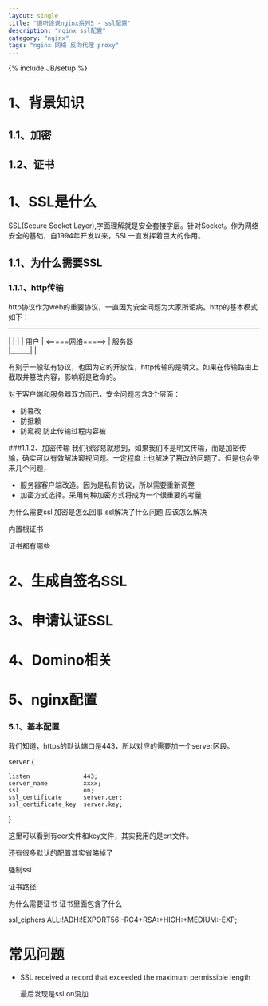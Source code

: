 ```yaml
---
layout: single
title: "道听途说nginx系列5 - ssl配置"
description: "nginx ssl配置"
category: "nginx"
tags: "nginx 网络 反向代理 proxy"
---
```

{% include JB/setup %}

# 1、背景知识

## 1.1、加密


## 1.2、证书  
# 1、SSL是什么
   SSL(Secure Socket Layer),字面理解就是安全套接字层。针对Socket。作为网络安全的基础，自1994年开发以来，SSL一直发挥着巨大的作用。  
   
## 1.1、为什么需要SSL

### 1.1.1、http传输
   http协议作为web的重要协议，一直因为安全问题为大家所诟病。http的基本模式如下：  
   
   _______
   |      |                     |
   | 用户  |    <=====网络=====> | 服务器  
   |______|                     |
   
   有别于一般私有协议，也因为它的开放性，http传输的是明文。如果在传输路由上截取并篡改内容，影响将是致命的。
   
   对于客户端和服务器双方而已，安全问题包含3个层面：  
   
   * 防篡改
   * 防抵赖
   * 防窥视   防止传输过程内容被  
    
###1.1.2、加密传输
   我们很容易就想到，如果我们不是明文传输，而是加密传输，确实可以有效解决窥视问题。一定程度上也解决了篡改的问题了。但是也会带来几个问题，
  
   * 服务器客户端改造。因为是私有协议，所以需要重新调整
   * 加密方式选择。采用何种加密方式将成为一个很重要的考量
   
为什么需要ssl
加密是怎么回事
ssl解决了什么问题
应该怎么解决

内置根证书

证书都有哪些

# 2、生成自签名SSL

# 3、申请认证SSL

	

# 4、Domino相关

# 5、nginx配置

### 5.1、基本配置

我们知道，https的默认端口是443，所以对应的需要加一个server区段。


server {

	listen               443;
    server_name          xxxx;
    ssl                  on;
    ssl_certificate      server.cer;
    ssl_certificate_key  server.key;
}

这里可以看到有cer文件和key文件，其实我用的是crt文件。

还有很多默认的配置其实省略掉了

强制ssl

证书路径

为什么需要证书
证书里面包含了什么


ssl_ciphers ALL:!ADH:!EXPORT56:-RC4+RSA:+HIGH:+MEDIUM:-EXP;

# 常见问题

* SSL received a record that exceeded the maximum permissible length

	最后发现是ssl on没加
	
